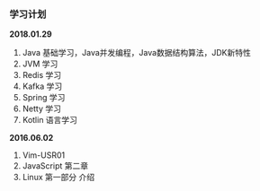 ### 学习计划
**2018.01.29**
1. Java 基础学习，Java并发编程，Java数据结构算法，JDK新特性
2. JVM 学习
3. Redis 学习
4. Kafka 学习
5. Spring 学习
6. Netty 学习
7. Kotlin 语言学习

**2016.06.02**
1. Vim-USR01
2. JavaScript 第二章
3. Linux 第一部分 介绍
